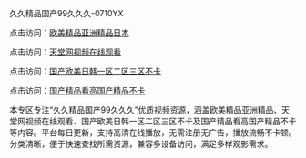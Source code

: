 久久精品国产99久久久-0710YX

点击访问：<a href="https://heiliao2dmwwy.pages.dev">欧美精品亚洲精品日本</a>

点击访问：<a href="https://heiliaoll4qsx.pages.dev">天堂网视频在线观看</a>

点击访问：<a href="https://heiliaowzu4ur.pages.dev">国产欧美日韩一区二区三区不卡</a>

点击访问：<a href="https://heiliaozj3tjd.pages.dev">国产精品看高国产精品不卡</a>

本专区专注“久久精品国产99久久久”优质视频资源，涵盖欧美精品亚洲精品、天堂网视频在线观看、国产欧美日韩一区二区三区不卡及国产精品看高国产精品不卡等内容。平台每日更新，支持高清在线播放，无需注册无广告，播放流畅不卡顿。分类清晰，便于快速查找所需资源，兼容多设备访问，满足多样观影需求。

<span style="display:none;">[Canonical link](https://github.com/hai20250710/so21 ）</span>

